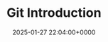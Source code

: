---
title: Git Introduction
description: 
slug: kafka-introduction
date: 2025-01-27 22:04:00+0000
image: cover.png
categories:
    - Git
tags:
    - Introduction
weight: 1       # You can add weight to some posts to override the default sorting (date descending)
---
